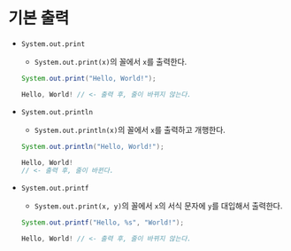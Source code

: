 # 기본 출력

- `System.out.print`
  - `System.out.print(x)`의 꼴에서 `x`를 출력한다.

  ```java
  System.out.print("Hello, World!");
  ```

  ```java
  Hello, World! // <- 출력 후, 줄이 바뀌지 않는다.
  ```

- `System.out.println`
  - `System.out.println(x)`의 꼴에서 `x`를 출력하고 개행한다.

  ```java
  System.out.println("Hello, World!");
  ```

  ```java
  Hello, World!
  // <- 출력 후, 줄이 바뀐다.
  ```

- `System.out.printf`
  - `System.out.print(x, y)`의 꼴에서 `x`의 서식 문자에 `y`를 대입해서 출력한다.

  ```java
  System.out.printf("Hello, %s", "World!");
  ```

  ```java
  Hello, World! // <- 출력 후, 줄이 바뀌지 않는다.
  ```

